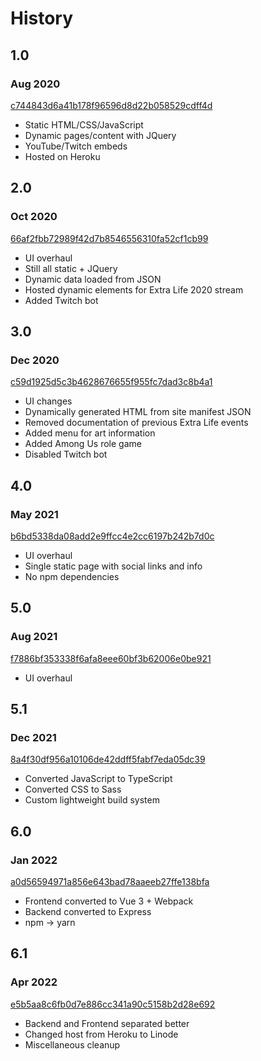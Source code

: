 # History

## 1.0
### Aug 2020
[c744843d6a41b178f96596d8d22b058529cdff4d](https://github.com/Wllew4/soupsu.dev/commit/c744843d6a41b178f96596d8d22b058529cdff4d)
* Static HTML/CSS/JavaScript
* Dynamic pages/content with JQuery
* YouTube/Twitch embeds
* Hosted on Heroku

## 2.0
### Oct 2020
[66af2fbb72989f42d7b8546556310fa52cf1cb99](https://github.com/Wllew4/soupsu.dev/commit/66af2fbb72989f42d7b8546556310fa52cf1cb99)
* UI overhaul
* Still all static + JQuery
* Dynamic data loaded from JSON
* Hosted dynamic elements for Extra Life 2020 stream
* Added Twitch bot

## 3.0
### Dec 2020
[c59d1925d5c3b4628676655f955fc7dad3c8b4a1](https://github.com/Wllew4/soupsu.dev/commit/c59d1925d5c3b4628676655f955fc7dad3c8b4a1)
* UI changes
* Dynamically generated HTML from site manifest JSON
* Removed documentation of previous Extra Life events
* Added menu for art information
* Added Among Us role game
* Disabled Twitch bot

## 4.0
### May 2021
[b6bd5338da08add2e9ffcc4e2cc6197b242b7d0c](https://github.com/Wllew4/soupsu.dev/commit/b6bd5338da08add2e9ffcc4e2cc6197b242b7d0c)
* UI overhaul
* Single static page with social links and info
* No npm dependencies

## 5.0
### Aug 2021
[f7886bf353338f6afa8eee60bf3b62006e0be921](https://github.com/Wllew4/soupsu.dev/commit/f7886bf353338f6afa8eee60bf3b62006e0be921)
* UI overhaul

## 5.1
### Dec 2021
[8a4f30df956a10106de42ddff5fabf7eda05dc39](https://github.com/Wllew4/soupsu.dev/commit/8a4f30df956a10106de42ddff5fabf7eda05dc39)
* Converted JavaScript to TypeScript
* Converted CSS to Sass
* Custom lightweight build system

## 6.0
### Jan 2022
[a0d56594971a856e643bad78aaeeb27ffe138bfa](https://github.com/Wllew4/soupsu.dev/commit/a0d56594971a856e643bad78aaeeb27ffe138bfa)
* Frontend converted to Vue 3 + Webpack
* Backend converted to Express
* npm -> yarn

## 6.1
### Apr 2022
[e5b5aa8c6fb0d7e886cc341a90c5158b2d28e692](https://github.com/Wllew4/soupsu.dev/commit/e5b5aa8c6fb0d7e886cc341a90c5158b2d28e692)
* Backend and Frontend separated better
* Changed host from Heroku to Linode
* Miscellaneous cleanup
